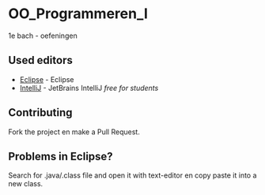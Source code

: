 # OO_Programmeren_I
1e bach - oefeningen

##

## Used editors

* [Eclipse](https://www.eclipse.org/) - Eclipse
* [IntelliJ](https://www.jetbrains.com/idea/) - JetBrains IntelliJ *free for students*

## Contributing

Fork the project en make a Pull Request.

## Problems in Eclipse?

Search for .java/.class file and open it with text-editor en copy paste it into a new class.
